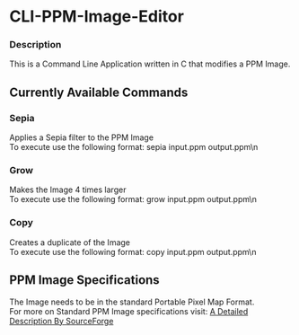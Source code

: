 # CLI-PPM-Image-Editor
### Description
This is a Command Line Application written in C that modifies a PPM Image.
## Currently Available Commands
### Sepia
Applies a Sepia filter to the PPM Image<br>
To execute use the following format:    sepia input.ppm output.ppm\n
### Grow
Makes the Image 4 times larger<br>
To execute use the following format:    grow input.ppm output.ppm\n
### Copy
Creates a duplicate of the Image<br>
To execute use the following format:    copy input.ppm output.ppm\n
## PPM Image Specifications
The Image needs to be in the standard Portable Pixel Map Format.<br>
For more on Standard PPM Image specifications visit:
[A Detailed Description By SourceForge](http://netpbm.sourceforge.net/doc/ppm.html)

